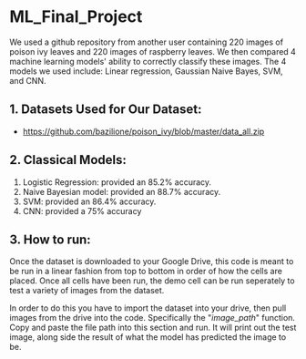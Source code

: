 # ML_Final_Project
We used a github repository from another user containing 220 images of poison ivy leaves and 220 images of raspberry leaves. We then compared 4 machine learning
models' ability to correctly classify these images. The 4 models we used include: Linear regression, Gaussian Naive Bayes, SVM, and CNN. 

## 1. Datasets Used for Our Dataset:
  - https://github.com/bazilione/poison_ivy/blob/master/data_all.zip

## 2. Classical Models:
1. Logistic Regression: provided an 85.2% accuracy.
2. Naive Bayesian model: provided an 88.7% accuracy.
3. SVM: provided an 86.4% accuracy.
4. CNN: provided a 75% accuracy

## 3. How to run:
Once the dataset is downloaded to your Google Drive, this code is meant to be run in a linear fashion from top to bottom 
in order of how the cells are placed. Once all cells have been run, the demo cell can be run seperately to test a variety of images from the dataset.

In order to do this you have to import the dataset into your drive, then pull images from the drive into the code. Specifically the "_image_path_" function. Copy and paste the file path into this section and run. It will print out the test image, along side the result of what the model has predicted the image to be. 
